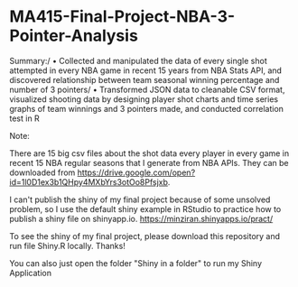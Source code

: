 # MA415-Final-Project-NBA-3-Pointer-Analysis

Summary:/
• Collected and manipulated the data of every single shot attempted in every NBA game in recent 15 years from NBA Stats API, and discovered relationship between team seasonal winning percentage and number of 3 pointers/
• Transformed JSON data to cleanable CSV format, visualized shooting data by designing player shot charts and time series graphs of team winnings and 3 pointers made, and conducted correlation test in R


Note:

There are 15 big csv files about the shot data every player in every game in recent 15 NBA regular seasons that I generate from NBA APIs. They can be downloaded from https://drive.google.com/open?id=1l0D1ex3b1QHpy4MXbYrs3otOo8Pfsjxb. 

I can't publish the shiny of my final project because of some unsolved problem, so I use the default shiny example in RStudio to practice how to publish a shiny file on shinyapp.io.         https://minziran.shinyapps.io/pract/

To see the shiny of my final project, please download this repository and run file Shiny.R locally. Thanks! 

You can also just open the folder "Shiny in a folder" to run my Shiny Application
